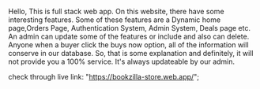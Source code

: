 Hello,
This is full stack web app. On this website, there have some
interesting features. Some of these features are a Dynamic home page,Orders Page,
Authentication System, Admin System, Deals page etc. An admin can update some of the features or include and also can delete. Anyone when a buyer click the buys now option, all of
the information will conserve in our database. So, that is some explanation and definitely, it will
not provide you a 100% service. It's always updateable by our admin. 

check through live link: "https://bookzilla-store.web.app/";
 